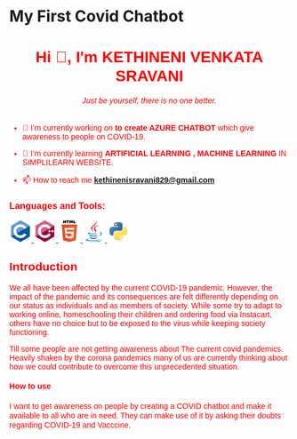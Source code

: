 #  My First Covid Chatbot
<h1 align="center"> <font face = "arial" color = "red" />Hi 👋, I'm KETHINENI VENKATA SRAVANI</h1>
<h6 align="center"> Just be yourself, there is no one better.</h3>

- 🔭 I’m currently working on **to create AZURE CHATBOT** which give awareness to people on COVID-19.

- 🌱 I’m currently learning **ARTIFICIAL LEARNING , MACHINE LEARNING** IN SIMPLILEARN WEBSITE.

- 📫 How to reach me **kethinenisravani829@gmail.com**


<h3 align="left">Languages and Tools:</h3>
<p align="left"> <a href="https://www.cprogramming.com/" target="_blank" rel="noreferrer"> <img src="https://raw.githubusercontent.com/devicons/devicon/master/icons/c/c-original.svg" alt="c" width="40" height="40"/> </a> <a href="https://www.w3schools.com/cpp/" target="_blank" rel="noreferrer"> <img src="https://raw.githubusercontent.com/devicons/devicon/master/icons/cplusplus/cplusplus-original.svg" alt="cplusplus" width="40" height="40"/> </a> <a href="https://www.w3.org/html/" target="_blank" rel="noreferrer"> <img src="https://raw.githubusercontent.com/devicons/devicon/master/icons/html5/html5-original-wordmark.svg" alt="html5" width="40" height="40"/> </a> <a href="https://www.java.com" target="_blank" rel="noreferrer"> <img src="https://raw.githubusercontent.com/devicons/devicon/master/icons/java/java-original.svg" alt="java" width="40" height="40"/> </a> <a href="https://www.python.org" target="_blank" rel="noreferrer"> <img src="https://raw.githubusercontent.com/devicons/devicon/master/icons/python/python-original.svg" alt="python" width="40" height="40"/> </a> </p>
<h2>Introduction</h2>
<p>We all have been affected by the current COVID-19 pandemic. However, the impact of the pandemic and its consequences are felt differently depending on our status as individuals and as members of society. While some try to adapt to working online, homeschooling their children and ordering food via Instacart, others have no choice but to be exposed to the virus while keeping society functioning.</P>
<p> Till some people are not getting awareness about The current covid pandemics.  Heavily shaken by the corona pandemics many of us are currently thinking about how we could contribute to overcome this unprecedented situation.</p>
<h4>How to use</h4>
I want to get awareness on people by creating a  COVID chatbot and make it available to all who are in need. They can make use of it by asking their doubts regarding COVID-19 and Vacccine.
 
